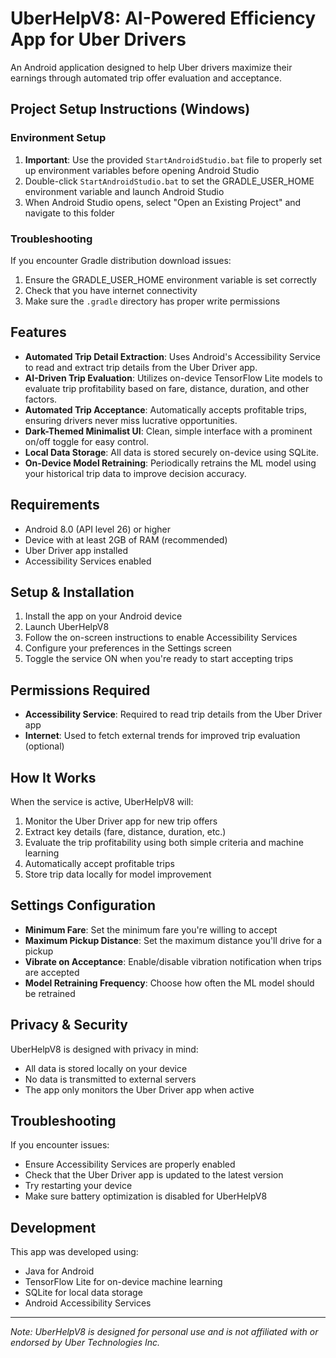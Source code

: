 # UberHelpV8: AI-Powered Efficiency App for Uber Drivers

An Android application designed to help Uber drivers maximize their earnings through automated trip offer evaluation and acceptance.

## Project Setup Instructions (Windows)

### Environment Setup
1. **Important**: Use the provided `StartAndroidStudio.bat` file to properly set up environment variables before opening Android Studio
2. Double-click `StartAndroidStudio.bat` to set the GRADLE_USER_HOME environment variable and launch Android Studio
3. When Android Studio opens, select "Open an Existing Project" and navigate to this folder

### Troubleshooting
If you encounter Gradle distribution download issues:
1. Ensure the GRADLE_USER_HOME environment variable is set correctly
2. Check that you have internet connectivity
3. Make sure the `.gradle` directory has proper write permissions

## Features

- **Automated Trip Detail Extraction**: Uses Android's Accessibility Service to read and extract trip details from the Uber Driver app.
- **AI-Driven Trip Evaluation**: Utilizes on-device TensorFlow Lite models to evaluate trip profitability based on fare, distance, duration, and other factors.
- **Automated Trip Acceptance**: Automatically accepts profitable trips, ensuring drivers never miss lucrative opportunities.
- **Dark-Themed Minimalist UI**: Clean, simple interface with a prominent on/off toggle for easy control.
- **Local Data Storage**: All data is stored securely on-device using SQLite.
- **On-Device Model Retraining**: Periodically retrains the ML model using your historical trip data to improve decision accuracy.

## Requirements

- Android 8.0 (API level 26) or higher
- Device with at least 2GB of RAM (recommended)
- Uber Driver app installed
- Accessibility Services enabled

## Setup & Installation

1. Install the app on your Android device
2. Launch UberHelpV8
3. Follow the on-screen instructions to enable Accessibility Services
4. Configure your preferences in the Settings screen
5. Toggle the service ON when you're ready to start accepting trips

## Permissions Required

- **Accessibility Service**: Required to read trip details from the Uber Driver app
- **Internet**: Used to fetch external trends for improved trip evaluation (optional)

## How It Works

When the service is active, UberHelpV8 will:

1. Monitor the Uber Driver app for new trip offers
2. Extract key details (fare, distance, duration, etc.)
3. Evaluate the trip profitability using both simple criteria and machine learning
4. Automatically accept profitable trips
5. Store trip data locally for model improvement

## Settings Configuration

- **Minimum Fare**: Set the minimum fare you're willing to accept
- **Maximum Pickup Distance**: Set the maximum distance you'll drive for a pickup
- **Vibrate on Acceptance**: Enable/disable vibration notification when trips are accepted
- **Model Retraining Frequency**: Choose how often the ML model should be retrained

## Privacy & Security

UberHelpV8 is designed with privacy in mind:
- All data is stored locally on your device
- No data is transmitted to external servers
- The app only monitors the Uber Driver app when active

## Troubleshooting

If you encounter issues:
- Ensure Accessibility Services are properly enabled
- Check that the Uber Driver app is updated to the latest version
- Try restarting your device
- Make sure battery optimization is disabled for UberHelpV8

## Development

This app was developed using:
- Java for Android
- TensorFlow Lite for on-device machine learning
- SQLite for local data storage
- Android Accessibility Services

---

*Note: UberHelpV8 is designed for personal use and is not affiliated with or endorsed by Uber Technologies Inc.*
